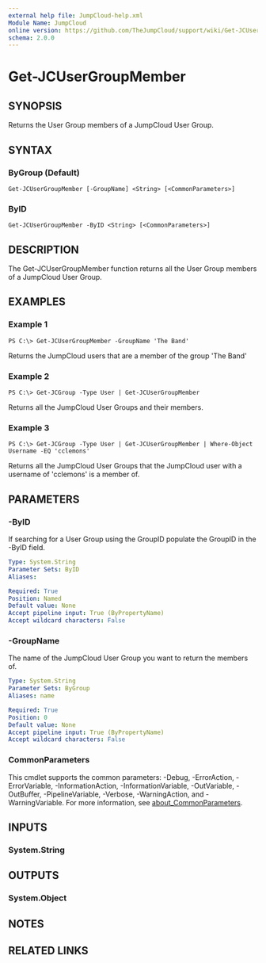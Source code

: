 ```yaml
---
external help file: JumpCloud-help.xml
Module Name: JumpCloud
online version: https://github.com/TheJumpCloud/support/wiki/Get-JCUserGroupMember
schema: 2.0.0
---
```


# Get-JCUserGroupMember

## SYNOPSIS
Returns the User Group members of a JumpCloud User Group.

## SYNTAX

### ByGroup (Default)
```
Get-JCUserGroupMember [-GroupName] <String> [<CommonParameters>]
```

### ByID
```
Get-JCUserGroupMember -ByID <String> [<CommonParameters>]
```

## DESCRIPTION
The Get-JCUserGroupMember function returns all the User Group members of a JumpCloud User Group.

## EXAMPLES

### Example 1
```
PS C:\> Get-JCUserGroupMember -GroupName 'The Band'
```

Returns the JumpCloud users that are a member of the group 'The Band'

### Example 2
```
PS C:\> Get-JCGroup -Type User | Get-JCUserGroupMember
```

Returns all the JumpCloud User Groups and their members.

### Example 3
```
PS C:\> Get-JCGroup -Type User | Get-JCUserGroupMember | Where-Object Username -EQ 'cclemons'
```

Returns all the JumpCloud User Groups that the JumpCloud user with a username of 'cclemons' is a member of.

## PARAMETERS

### -ByID
If searching for a User Group using the GroupID populate the GroupID in the -ByID field.

```yaml
Type: System.String
Parameter Sets: ByID
Aliases:

Required: True
Position: Named
Default value: None
Accept pipeline input: True (ByPropertyName)
Accept wildcard characters: False
```

### -GroupName
The name of the JumpCloud User Group you want to return the members of.

```yaml
Type: System.String
Parameter Sets: ByGroup
Aliases: name

Required: True
Position: 0
Default value: None
Accept pipeline input: True (ByPropertyName)
Accept wildcard characters: False
```

### CommonParameters
This cmdlet supports the common parameters: -Debug, -ErrorAction, -ErrorVariable, -InformationAction, -InformationVariable, -OutVariable, -OutBuffer, -PipelineVariable, -Verbose, -WarningAction, and -WarningVariable. For more information, see [about_CommonParameters](http://go.microsoft.com/fwlink/?LinkID=113216).

## INPUTS

### System.String
## OUTPUTS

### System.Object
## NOTES

## RELATED LINKS
